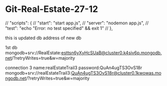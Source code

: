 # Git-Real-Estate-27-12


 // "scripts": {
  //   "start": "start app.js",
  //   "server": "nodemon app.js",
  //   "test": "echo \"Error: no test specified\" && exit 1"
  // },

  this is updated db address of new db

1st db
mongodb+srv://RealEstate:esttsn6yXyHcSUaB@cluster0.k4siv6p.mongodb.net/?retryWrites=true&w=majority

  connection 3 name:realEstateTrail3
  password:QuAn4ugTS3OvS18r
  mongodb+srv://realEstateTrail3:QuAn4ugTS3OvS18r@cluster0.1kwowas.mongodb.net/?retryWrites=true&w=majority